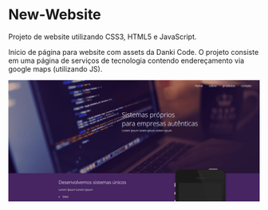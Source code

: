 # New-Website

Projeto de website utilizando CSS3, HTML5 e JavaScript.

Início de página para website com assets da Danki Code. O projeto consiste em uma página de serviços de tecnologia contendo endereçamento via google maps (utilizando JS).

![Visualizacao.gif](https://github.com/thomasestanislau/New-Website/blob/main/Visualizacao.gif)
